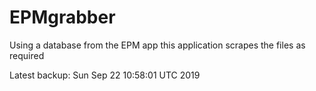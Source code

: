 # EPMgrabber
Using a database from the EPM app this application scrapes the files as required


Latest backup: Sun Sep 22 10:58:01 UTC 2019
